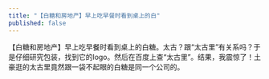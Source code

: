 ```yaml
---
title: "【白糖和房地产】早上吃早餐时看到桌上的白"
published: false
---
```

【白糖和房地产】早上吃早餐时看到桌上的白糖。太古？跟“太古里”有关系吗？于是仔细研究包装，找到它的logo。然后在百度上查“太古里”。结果，我震惊了！土豪逛的太古里竟然跟一袋不起眼的白糖是同一个公司的。